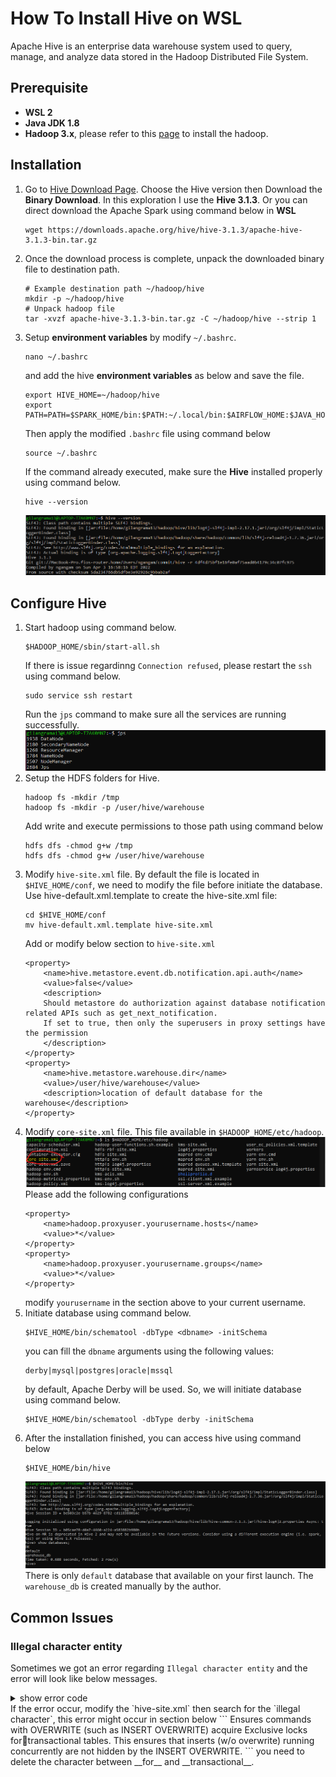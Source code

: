 # How To Install Hive on WSL
Apache Hive is an enterprise data warehouse system used to query, manage, and analyze data stored in the Hadoop Distributed File System.

## Prerequisite
- __WSL 2__
- __Java JDK 1.8__
- __Hadoop 3.x__, please refer to this [page](../hadoop-installation-on-wsl/README.md) to install the hadoop.

## Installation
1. Go to [Hive Download Page](). Choose the Hive version then Download the __Binary Download__. In this exploration I use the __Hive 3.1.3__. Or you can direct download the Apache Spark using command below in __WSL__
    ```
    wget https://downloads.apache.org/hive/hive-3.1.3/apache-hive-3.1.3-bin.tar.gz

    ```
2. Once the download process is complete, unpack the downloaded binary file to destination path.
    ```
    # Example destination path ~/hadoop/hive
    mkdir -p ~/hadoop/hive
    # Unpack hadoop file
    tar -xvzf apache-hive-3.1.3-bin.tar.gz -C ~/hadoop/hive --strip 1
    ```
3. Setup __environment variables__ by modify `~/.bashrc`.
    ```
    nano ~/.bashrc
    ```
    and add the hive __environment variables__ as below and save the file.
    ```
    export HIVE_HOME=~/hadoop/hive
    export PATH=PATH=$SPARK_HOME/bin:$PATH:~/.local/bin:$AIRFLOW_HOME:$JAVA_HOME:$JAVA_HOME/bin:$HADOOP_HOME/bin:$HADOOP_HOME/sbin:$HIVE_HOME/bin
    ```
    Then apply the modified `.bashrc` file using command below
    ```
    source ~/.bashrc
    ```
    If the command already executed, make sure the __Hive__ installed properly using command below.
    ```
    hive --version
    ```
    ![hive version](images/Screenshot1.png)

## Configure Hive
1. Start hadoop using command below.
    ```
    $HADOOP_HOME/sbin/start-all.sh
    ```
    If there is issue regardinng `Connection refused`, please restart the `ssh` using command below.
    ```
    sudo service ssh restart
    ```
    Run the `jps` command to make sure all the services are running successfully.</br>
    ![run jps](images/Screenshot2.png)</br>
2. Setup the HDFS folders for Hive.
    ```
    hadoop fs -mkdir /tmp 
    hadoop fs -mkdir -p /user/hive/warehouse 
    ```
    Add write and execute permissions to those path using command below
    ```
    hdfs dfs -chmod g+w /tmp
    hdfs dfs -chmod g+w /user/hive/warehouse
    ```
3. Modify `hive-site.xml` file. By default the file is located in `$HIVE_HOME/conf`, we need to modify the file before initiate the database. Use hive-default.xml.template to create the hive-site.xml file:
    ```
    cd $HIVE_HOME/conf
    mv hive-default.xml.template hive-site.xml
    ```
    Add or modify below section to `hive-site.xml`
    ```
    <property>
        <name>hive.metastore.event.db.notification.api.auth</name>
        <value>false</value>
        <description>
        Should metastore do authorization against database notification related APIs such as get_next_notification.
        If set to true, then only the superusers in proxy settings have the permission
        </description>
    </property>
    <property>
        <name>hive.metastore.warehouse.dir</name>
        <value>/user/hive/warehouse</value>
        <description>location of default database for the warehouse</description>
    </property>
    ```
4. Modify `core-site.xml` file. This file available in `$HADOOP_HOME/etc/hadoop`. </br>
![core-site.xml](images/Screenshot3.png)</br>
    Please add the following configurations
    ```
    <property>
        <name>hadoop.proxyuser.yourusername.hosts</name>
        <value>*</value>
    </property>
    <property>
        <name>hadoop.proxyuser.yourusername.groups</name>
        <value>*</value>
    </property>
    ```
    modify `yourusername` in the section above to your current username.
5. Initiate database using command below.
    ```
    $HIVE_HOME/bin/schematool -dbType <dbname> -initSchema
    ```
    you can fill the `dbname` arguments using the following values:
    ```
    derby|mysql|postgres|oracle|mssql
    ```
    by default, Apache Derby will be used. So, we will initiate database using command below.
    ```
    $HIVE_HOME/bin/schematool -dbType derby -initSchema
    ```
6. After the installation finished, you can access hive using command below
    ```
    $HIVE_HOME/bin/hive
    ```
    ![core-site.xml](images/Screenshot4.png)</br>
    There is only `default` database that available on your first launch. The `warehouse_db` is created manually by the author.

## Common Issues
### Illegal character entity
Sometimes we got an error regarding `Illegal character entity` and the error will look like below messages.

<details><summary>show error code</summary>
<p>
```
Exception in thread "main" java.lang.RuntimeException: com.ctc.wstx.exc.WstxParsingException: Illegal character entity: expansion character (code 0x8
 at [row,col,system-id]: [3215,96,"file:/home/username/hadoop/hive/conf/hive-site.xml"]
        at org.apache.hadoop.conf.Configuration.loadResource(Configuration.java:3092)
        at org.apache.hadoop.conf.Configuration.loadResources(Configuration.java:3041)
        at org.apache.hadoop.conf.Configuration.loadProps(Configuration.java:2914)
        at org.apache.hadoop.conf.Configuration.addResourceObject(Configuration.java:1034)
        at org.apache.hadoop.conf.Configuration.addResource(Configuration.java:939)
        at org.apache.hadoop.hive.conf.HiveConf.initialize(HiveConf.java:5154)
        at org.apache.hadoop.hive.conf.HiveConf.<init>(HiveConf.java:5107)
        at org.apache.hive.beeline.HiveSchemaTool.<init>(HiveSchemaTool.java:96)
        at org.apache.hive.beeline.HiveSchemaTool.main(HiveSchemaTool.java:1473)
        at java.base/jdk.internal.reflect.NativeMethodAccessorImpl.invoke0(Native Method)
        at java.base/jdk.internal.reflect.NativeMethodAccessorImpl.invoke(NativeMethodAccessorImpl.java:62)
        at java.base/jdk.internal.reflect.DelegatingMethodAccessorImpl.invoke(DelegatingMethodAccessorImpl.java:43)
        at java.base/java.lang.reflect.Method.invoke(Method.java:566)
        at org.apache.hadoop.util.RunJar.run(RunJar.java:323)
        at org.apache.hadoop.util.RunJar.main(RunJar.java:236)
Caused by: com.ctc.wstx.exc.WstxParsingException: Illegal character entity: expansion character (code 0x8
 at [row,col,system-id]: [3215,96,"file:/home/username/hadoop/hive/conf/hive-site.xml"]
        at com.ctc.wstx.sr.StreamScanner.constructWfcException(StreamScanner.java:634)
        at com.ctc.wstx.sr.StreamScanner.throwParseError(StreamScanner.java:504)
        at com.ctc.wstx.sr.StreamScanner.reportIllegalChar(StreamScanner.java:2469)
        at com.ctc.wstx.sr.StreamScanner.validateChar(StreamScanner.java:2416)
        at com.ctc.wstx.sr.StreamScanner.resolveCharEnt(StreamScanner.java:2382)
        at com.ctc.wstx.sr.StreamScanner.fullyResolveEntity(StreamScanner.java:1528)
        at com.ctc.wstx.sr.BasicStreamReader.nextFromTree(BasicStreamReader.java:2818)
        at com.ctc.wstx.sr.BasicStreamReader.next(BasicStreamReader.java:1121)
        at org.apache.hadoop.conf.Configuration$Parser.parseNext(Configuration.java:3396)
        at org.apache.hadoop.conf.Configuration$Parser.parse(Configuration.java:3182)
        at org.apache.hadoop.conf.Configuration.loadResource(Configuration.java:3075)
        ... 14 more
```
</p>
</details>
If the error occur, modify the `hive-site.xml` then search for the `illegal character`, this error might occur in section below
```
<description>
     Ensures commands with OVERWRITE (such as INSERT OVERWRITE) acquire Exclusive locks for&#8;transactional tables. This ensures that inserts (w/o overwrite) running concurrently
     are not hidden by the INSERT OVERWRITE.
</description>
```
you need to delete the character between __for__ and __transactional__.

